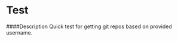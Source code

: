 Test
=============================================

####Description
Quick test for getting git repos based on provided username.
 